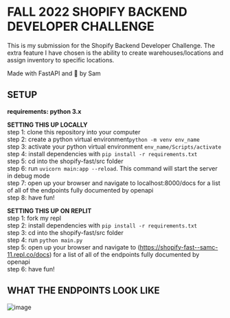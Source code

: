 # FALL 2022 SHOPIFY BACKEND DEVELOPER CHALLENGE
This is my submission for the Shopify Backend Developer Challenge. The extra feature I have chosen is the ability to create warehouses/locations and assign inventory to specific locations.

Made with FastAPI and :blue_heart: by Sam


## SETUP
**requirements: python 3.x**

**SETTING THIS UP LOCALLY**\
step 1: clone this repository into your computer\
step 2: create a python virtual environment``` python -m venv env_name ```\
step 3: activate your python virtual environment ```env_name/Scripts/activate```\
step 4: install dependencies with ``` pip install -r requirements.txt ``` \
step 5: cd into the shopify-fast/src folder\
step 6: run ```uvicorn main:app --reload```. This command will start the server in debug mode\
step 7: open up your browser and navigate to localhost:8000/docs for a list of all of the endpoints fully documented by openapi\
step 8: have fun!


**SETTING THIS UP ON REPLIT**\
step 1: fork my repl\
step 2: install dependencies with ``` pip install -r requirements.txt ```\
step 3: cd into the shopify-fast/src folder\
step 4: run ```python main.py```\
step 5: open up your browser and navigate to (https://shopify-fast--samc-11.repl.co/docs) for a list of all of the endpoints fully documented by openapi\
step 6: have fun!

## WHAT THE ENDPOINTS LOOK LIKE
![image](https://user-images.githubusercontent.com/42423169/169671468-1cce5709-4f11-4bee-b88e-d771248959ea.png)





